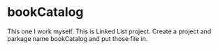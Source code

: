 # bookCatalog
This one I work myself. This is Linked List project.
Create a project and parkage name bookCatalog and put those file in.
